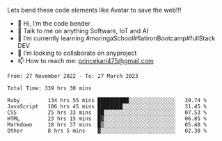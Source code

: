 Lets bend these code elements like Avatar to save the web!!!
- 👋 Hi, I’m the code bender
- 👀 Talk to me on anything Software, IoT and AI
- 🌱 I’m currently learning #moringaSchool#flatironBootcamp#fullStack DEV
- 💞️ I’m looking to collaborate on anyproject
- 📫 How to reach me: princekari475@gmail.com

<!--START_SECTION:waka-->

```text
From: 27 November 2022 - To: 27 March 2023

Total Time: 339 hrs 30 mins

Ruby         134 hrs 55 mins ██████████░░░░░░░░░░░░░░░   39.74 %
JavaScript   106 hrs 45 mins ████████░░░░░░░░░░░░░░░░░   31.45 %
CSS          25 hrs 33 mins  ██░░░░░░░░░░░░░░░░░░░░░░░   07.53 %
HTML         23 hrs 15 mins  █▓░░░░░░░░░░░░░░░░░░░░░░░   06.85 %
Markdown     18 hrs 37 mins  █▒░░░░░░░░░░░░░░░░░░░░░░░   05.48 %
Other        8 hrs 5 mins    ▓░░░░░░░░░░░░░░░░░░░░░░░░   02.38 %
```

<!--END_SECTION:waka-->


<!---
prince475/prince475 is a ✨ special ✨ repository because its `README.md` (this file) appears on your GitHub profile.
You can click the Preview link to take a look at your changes.
--->
